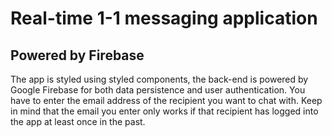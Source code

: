 # Real-time 1-1 messaging application

## Powered by Firebase

The app is styled using styled components, the back-end is powered by Google Firebase for both data persistence and user authentication. You have to enter the email address of the recipient you want to chat with. Keep in mind that the email you enter only works if that recipient has logged into the app at least once in the past.

